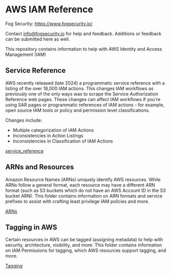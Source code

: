 # AWS IAM Reference

Fog Security: https://www.fogsecurity.io/ 

Contact info@fogsecurity.io for help and feedback. Additions or feedback can be submitted here as well.

This repository contains information to help with AWS Identity and Access Management (IAM)

## Service Reference

AWS recently released (late 2024) a programmatic service reference with a listing of the over 18,000 IAM actions.  This changes IAM workflows as previously one of the only ways was to scrape the Service Authorization Reference web pages. These changes can affect IAM workflows if you're using SAR pages or programmatic references of IAM actions - for example, open source IAM tools or policy and permission level classifications. 

Changes include:
- Multiple categorization of IAM Actions
- Inconsistencies in Action Listings
- Inconsistencies in Classification of IAM Actions

[service_reference](service_reference/)

## ARNs and Resources

Amazon Resource Names (ARNs) uniquely identify AWS resources.  While ARNs follow a general format, each resource may have a different ARN format (such as S3 buckets which do not have an AWS Account ID in the S3 bucket ARN).  This folder contains information on ARN formats and service prefixes to assist with crafting least privilege IAM policies and more.

[ARNs](arns/)

## Tagging in AWS

Certain resources in AWS can be tagged (assigning metadata) to help with security, architecture, visibility, and more.  This folder contains information on IAM Permissions for tagging, which AWS resources support tagging, and more.

[Tagging](tagging/)
